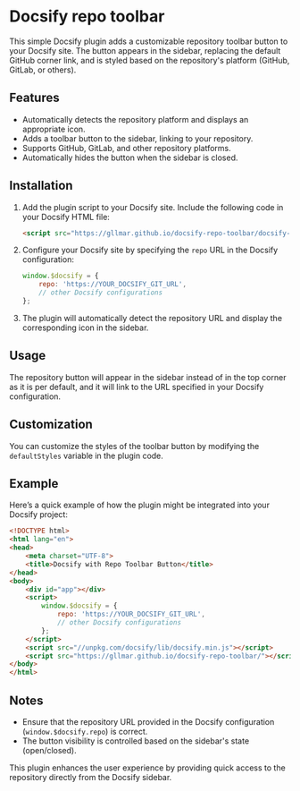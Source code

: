 
# Docsify repo toolbar

This simple Docsify plugin adds a customizable repository toolbar button to your Docsify site. The button appears in the sidebar, replacing the default GitHub corner link, and is styled based on the repository's platform (GitHub, GitLab, or others).


## Features

- Automatically detects the repository platform and displays an appropriate icon.
- Adds a toolbar button to the sidebar, linking to your repository.
- Supports GitHub, GitLab, and other repository platforms.
- Automatically hides the button when the sidebar is closed.

## Installation

1. Add the plugin script to your Docsify site. Include the following code in your Docsify HTML file:

   ```html
   <script src="https://gllmar.github.io/docsify-repo-toolbar/docsify-repo-toolbar.js"></script>
   ```

2. Configure your Docsify site by specifying the `repo` URL in the Docsify configuration:

   ```javascript
   window.$docsify = {
       repo: 'https://YOUR_DOCSIFY_GIT_URL',
       // other Docsify configurations
   };
   ```

3. The plugin will automatically detect the repository URL and display the corresponding icon in the sidebar.

## Usage

The repository button will appear in the sidebar instead of in the top corner as it is per default, and it will link to the URL specified in your Docsify configuration.

## Customization

You can customize the styles of the toolbar button by modifying the `defaultStyles` variable in the plugin code.

## Example

Here’s a quick example of how the plugin might be integrated into your Docsify project:

```html
<!DOCTYPE html>
<html lang="en">
<head>
    <meta charset="UTF-8">
    <title>Docsify with Repo Toolbar Button</title>
</head>
<body>
    <div id="app"></div>
    <script>
        window.$docsify = {
            repo: 'https://YOUR_DOCSIFY_GIT_URL',
            // other Docsify configurations
        };
    </script>
    <script src="//unpkg.com/docsify/lib/docsify.min.js"></script>
    <script src="https://gllmar.github.io/docsify-repo-toolbar/"></script>
</body>
</html>
```

## Notes

- Ensure that the repository URL provided in the Docsify configuration (`window.$docsify.repo`) is correct.
- The button visibility is controlled based on the sidebar's state (open/closed).

This plugin enhances the user experience by providing quick access to the repository directly from the Docsify sidebar.

